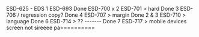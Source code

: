 ESD-625 - EDS
1 ESD-693 Done
ESD-700 x 
2 ESD-701 > hard Done
3 ESD-706 / regression copy? Done
4 ESD-707 > margin Done
2 & 3 ESD-710 > language Done
6 ESD-714 > ?? ------- Done
7 ESD-717 > mobile devices screen not sireeee pa==========